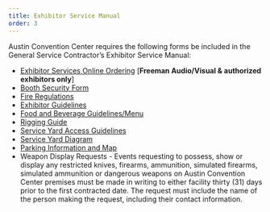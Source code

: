 ```yaml
---
title: Exhibitor Service Manual
order: 3
---
```


Austin Convention Center requires the following forms be included in the General Service Contractor’s Exhibitor Service Manual:

- [Exhibitor Services Online Ordering](https://austincc.ungerboeck.com/prod/ungerboeck.cshtml?AppCode=COE&CC=1&OrgCode=10) [**Freeman Audio/Visual & authorized exhibitors only**]
- [Booth Security Form](https://assets.ctfassets.net/xv1q576gx3e5/4T8JI7TftmrmMfq70T5iGp/e32f4b8b0d97ff6d2d93c61c0afcf84d/ACCD_Exhibitor_Booth_Security_Form-FY20_Rates.pdf)
- [Fire Regulations](/fire_department_regulations)
- [Exhibitor Guidelines](https://assets.ctfassets.net/xv1q576gx3e5/69lUGDjhDieYqmiMCWcgcW/064363f4489cd7cfa1e891ab1c00fb05/ACC_Exhibitors_Labor_Charges.pdf)
- [Food and Beverage Guidelines/Menu](https://assets.ctfassets.net/xv1q576gx3e5/42Ajywt6BBFNJ5xTJATY7c/35d958768067c6766499ebce557a24d8/Catering_Menu.pdf)
- [Rigging Guide](https://assets.ctfassets.net/xv1q576gx3e5/6lzj12S4hfhNfqreE7xsNh/729d7033aaf5842b038fba7b80b992a4/ACCD_Rigging_Guide.pdf)
- [Service Yard Access Guidelines](https://assets.ctfassets.net/udgb73wd1wek/342djwNgyK6MZppsdfQ7OK/39f32e54a63caf3882497362d5f00d6a/ACCD_Event_Security_and_Safety_Rules.pdf)
- [Service Yard Diagram](https://assets.ctfassets.net/xv1q576gx3e5/1McqAQ0QVVxny7jGEaLdY4/99feb7301dda007e3cd99e1fdec7ba8b/ACC_Service_Yard_Diagram.pdf)
- [Parking Information and Map](https://www.austinconventioncenter.com/directions-and-parking/)
- Weapon Display Requests - Events requesting to possess, show or display any restricted knives, firearms, ammunition, simulated firearms, simulated ammunition or dangerous weapons on Austin Convention Center premises must be made in writing to either facility thirty (31) days prior to the first contracted date. The request must include the name of the person making the request, including their contact information.
